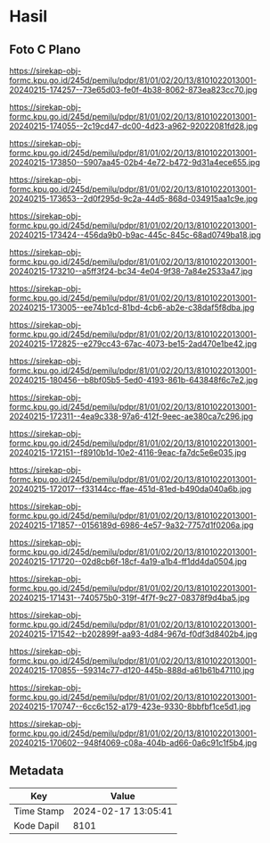 # Hasil

## Foto C Plano

https://sirekap-obj-formc.kpu.go.id/245d/pemilu/pdpr/81/01/02/20/13/8101022013001-20240215-174257--73e65d03-fe0f-4b38-8062-873ea823cc70.jpg

https://sirekap-obj-formc.kpu.go.id/245d/pemilu/pdpr/81/01/02/20/13/8101022013001-20240215-174055--2c19cd47-dc00-4d23-a962-92022081fd28.jpg

https://sirekap-obj-formc.kpu.go.id/245d/pemilu/pdpr/81/01/02/20/13/8101022013001-20240215-173850--5907aa45-02b4-4e72-b472-9d31a4ece655.jpg

https://sirekap-obj-formc.kpu.go.id/245d/pemilu/pdpr/81/01/02/20/13/8101022013001-20240215-173653--2d0f295d-9c2a-44d5-868d-034915aa1c9e.jpg

https://sirekap-obj-formc.kpu.go.id/245d/pemilu/pdpr/81/01/02/20/13/8101022013001-20240215-173424--456da9b0-b9ac-445c-845c-68ad0749ba18.jpg

https://sirekap-obj-formc.kpu.go.id/245d/pemilu/pdpr/81/01/02/20/13/8101022013001-20240215-173210--a5ff3f24-bc34-4e04-9f38-7a84e2533a47.jpg

https://sirekap-obj-formc.kpu.go.id/245d/pemilu/pdpr/81/01/02/20/13/8101022013001-20240215-173005--ee74b1cd-81bd-4cb6-ab2e-c38daf5f8dba.jpg

https://sirekap-obj-formc.kpu.go.id/245d/pemilu/pdpr/81/01/02/20/13/8101022013001-20240215-172825--e279cc43-67ac-4073-be15-2ad470e1be42.jpg

https://sirekap-obj-formc.kpu.go.id/245d/pemilu/pdpr/81/01/02/20/13/8101022013001-20240215-180456--b8bf05b5-5ed0-4193-861b-643848f6c7e2.jpg

https://sirekap-obj-formc.kpu.go.id/245d/pemilu/pdpr/81/01/02/20/13/8101022013001-20240215-172311--4ea9c338-97a6-412f-9eec-ae380ca7c296.jpg

https://sirekap-obj-formc.kpu.go.id/245d/pemilu/pdpr/81/01/02/20/13/8101022013001-20240215-172151--f8910b1d-10e2-4116-9eac-fa7dc5e6e035.jpg

https://sirekap-obj-formc.kpu.go.id/245d/pemilu/pdpr/81/01/02/20/13/8101022013001-20240215-172017--f33144cc-ffae-451d-81ed-b490da040a6b.jpg

https://sirekap-obj-formc.kpu.go.id/245d/pemilu/pdpr/81/01/02/20/13/8101022013001-20240215-171857--0156189d-6986-4e57-9a32-7757d1f0206a.jpg

https://sirekap-obj-formc.kpu.go.id/245d/pemilu/pdpr/81/01/02/20/13/8101022013001-20240215-171720--02d8cb6f-18cf-4a19-a1b4-ff1dd4da0504.jpg

https://sirekap-obj-formc.kpu.go.id/245d/pemilu/pdpr/81/01/02/20/13/8101022013001-20240215-171431--740575b0-319f-4f7f-9c27-08378f9d4ba5.jpg

https://sirekap-obj-formc.kpu.go.id/245d/pemilu/pdpr/81/01/02/20/13/8101022013001-20240215-171542--b202899f-aa93-4d84-967d-f0df3d8402b4.jpg

https://sirekap-obj-formc.kpu.go.id/245d/pemilu/pdpr/81/01/02/20/13/8101022013001-20240215-170855--59314c77-d120-445b-888d-a61b61b47110.jpg

https://sirekap-obj-formc.kpu.go.id/245d/pemilu/pdpr/81/01/02/20/13/8101022013001-20240215-170747--6cc6c152-a179-423e-9330-8bbfbf1ce5d1.jpg

https://sirekap-obj-formc.kpu.go.id/245d/pemilu/pdpr/81/01/02/20/13/8101022013001-20240215-170602--948f4069-c08a-404b-ad66-0a6c91c1f5b4.jpg


## Metadata

| Key        | Value               |
| ---------- | ------------------- |
| Time Stamp | 2024-02-17 13:05:41 |
| Kode Dapil | 8101                |



